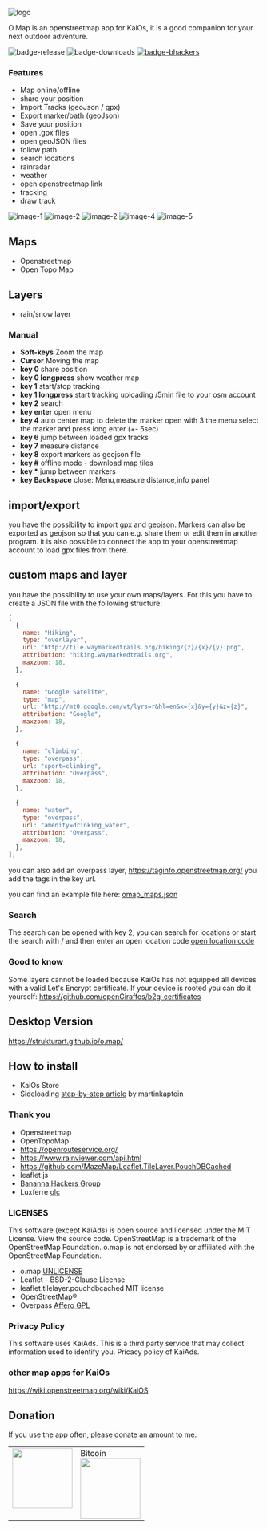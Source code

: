 ![logo](/images/logo.png)

O.Map is an openstreetmap app for KaiOs, it is a good companion for your next outdoor adventure.

![badge-release](https://img.shields.io/github/v/release/strukturart/o.map?include_prereleases&style=plastic)
![badge-downloads](https://img.shields.io/github/downloads/strukturart/o.map/total)
[![badge-bhackers](https://img.shields.io/badge/bHackers-bHackerStore-orange)](https://store.bananahackers.net/#omap)

### Features

- Map online/offline
- share your position
- Import Tracks (geoJson / gpx)
- Export marker/path (geoJson)
- Save your position
- open .gpx files
- open geoJSON files
- follow path
- search locations
- rainradar
- weather
- open openstreetmap link
- tracking
- draw track

![image-1](/images/image-1.png)
![image-2](/images/image-2.png)
![image-2](/images/image-3.png)
![image-4](/images/image-4.png)
![image-5](/images/image-5.png)

## Maps

- Openstreetmap
- Open Topo Map

## Layers

- rain/snow layer

### Manual

- **Soft-keys** Zoom the map
- **Cursor** Moving the map
- **key 0** share position
- **key 0 longpress** show weather map
- **key 1** start/stop tracking
- **key 1 longpress** start tracking uploading /5min file to your osm account
- **key 2** search
- **key enter** open menu
- **key 4** auto center map
  to delete the marker open with 3 the menu select the marker and press long enter (+- 5sec)
- **key 6** jump between loaded gpx tracks
- **key 7** measure distance
- **key 8** export markers as geojson file
- **key #** offline mode - download map tiles
- **key \*** jump between markers
- **key Backspace** close: Menu,measure distance,info panel

## import/export

you have the possibility to import gpx and geojson. Markers can also be exported as geojson so that you can e.g. share them or edit them in another program.
it is also possible to connect the app to your openstreetmap account to load gpx files from there.

## custom maps and layer

you have the possibility to use your own maps/layers.
For this you have to create a JSON file with the following structure:

```javascript
[
  {
    name: "Hiking",
    type: "overlayer",
    url: "http://tile.waymarkedtrails.org/hiking/{z}/{x}/{y}.png",
    attribution: "hiking.waymarkedtrails.org",
    maxzoom: 18,
  },

  {
    name: "Google Satelite",
    type: "map",
    url: "http://mt0.google.com/vt/lyrs=r&hl=en&x={x}&y={y}&z={z}",
    attribution: "Google",
    maxzoom: 18,
  },

  {
    name: "climbing",
    type: "overpass",
    url: "sport=climbing",
    attribution: "Overpass",
    maxzoom: 18,
  },

  {
    name: "water",
    type: "overpass",
    url: "amenity=drinking_water",
    attribution: "Overpass",
    maxzoom: 18,
  },
];
```

you can also add an overpass layer, https://taginfo.openstreetmap.org/ you add the tags in the key url.

you can find an example file here: [omap_maps.json](omap_maps.json)

### Search

The search can be opened with key 2, you can search for locations or start the search with / and then enter an open location code
[open location code](https://en.wikipedia.org/wiki/Open_Location_Code)

### Good to know

Some layers cannot be loaded because KaiOs has not equipped all devices with a valid Let's Encrypt certificate. If your device is rooted you can do it yourself:
https://github.com/openGiraffes/b2g-certificates

## Desktop Version

https://strukturart.github.io/o.map/

## How to install

- KaiOs Store
- Sideloading <a href="https://www.martinkaptein.com/blog/sideloading-and-deploying-apps-to-kai-os/">step-by-step article</a> by martinkaptein

### Thank you

- Openstreetmap
- OpenTopoMap
- https://openrouteservice.org/
- https://www.rainviewer.com/api.html
- https://github.com/MazeMap/Leaflet.TileLayer.PouchDBCached
- leaflet.js
- [Bananna Hackers Group](https://groups.google.com/forum/?utm_medium=email&utm_source=footer#!forum/bananahackers)
- Luxferre [olc](https://gist.github.com/plugnburn/95de231ff94130f1de8eb2a2afaf8516)

### LICENSES

This software (except KaiAds) is open source and licensed under the MIT License. View the source code.
OpenStreetMap is a trademark of the OpenStreetMap Foundation. o.map is not endorsed by or affiliated with the OpenStreetMap Foundation.

- o.map [UNLICENSE](UNLICENSE)
- Leaflet - BSD-2-Clause License
- leaflet.tilelayer.pouchdbcached MIT license
- OpenStreetMap®
- Overpass [Affero GPL](https://github.com/drolbr/Overpass-API/blob/master/COPYING)

### Privacy Policy

This software uses KaiAds. This is a third party service that may collect information used to identify you. Pricacy policy of KaiAds.

### other map apps for KaiOs

https://wiki.openstreetmap.org/wiki/KaiOS

## Donation

If you use the app often, please donate an amount to me.
<br>

<table class="border-0"> 
  <tr class="border-0" >
    <td valign="top" class="border-0">
        <div>
            <a href="https://paypal.me/strukturart?locale.x=de_DE" target="_blank">
                <img src="/images/paypal.png" width="120px">
            </a>
        </div>
    </td>
    <td valign="top" class="border-0">
        <div>
            <div>Bitcoin</div>
            <img src="/images/bitcoin_rcv.png" width="120px">
        </div>
    </td>
  </tr>
 </table>
